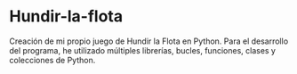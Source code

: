 # Hundir-la-flota
Creación de mi propio juego de Hundir la Flota en Python. Para el desarrollo del programa, he utilizado múltiples librerías, bucles, funciones, clases y colecciones de Python.
